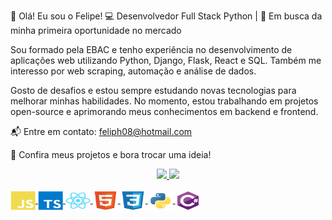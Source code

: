 👋 Olá! Eu sou o Felipe!
💻 Desenvolvedor Full Stack Python | 🚀 Em busca da minha primeira oportunidade no mercado

Sou formado pela EBAC e tenho experiência no desenvolvimento de aplicações web utilizando Python, Django, Flask, React e SQL. Também me interesso por web scraping, automação e análise de dados.

Gosto de desafios e estou sempre estudando novas tecnologias para melhorar minhas habilidades. No momento, estou trabalhando em projetos open-source e aprimorando meus conhecimentos em backend e frontend.

📬 Entre em contato: feliph08@hotmail.com

🔗 Confira meus projetos e bora trocar uma ideia!


<div align="center">
  <a href="https://github.com/thefeliph">
  <img height="180em" src="https://github-readme-stats.vercel.app/api?username=thefeliph&show_icons=true&theme=dracula&include_all_commits=true&count_private=true"/>
  <img height="180em" src="https://github-readme-stats.vercel.app/api/top-langs/?username=thefeliph&layout=compact&langs_count=7&theme=dracula"/>
</div>
<div style="display: inline_block"><br>
  <img align="center" alt="Felipe-Js" height="30" width="40" src="https://raw.githubusercontent.com/devicons/devicon/master/icons/javascript/javascript-plain.svg">
  <img align="center" alt="Felipe-Ts" height="30" width="40" src="https://raw.githubusercontent.com/devicons/devicon/master/icons/typescript/typescript-plain.svg">
  <img align="center" alt="Felipe-React" height="30" width="40" src="https://raw.githubusercontent.com/devicons/devicon/master/icons/react/react-original.svg">
  <img align="center" alt="Felipe-HTML" height="30" width="40" src="https://raw.githubusercontent.com/devicons/devicon/master/icons/html5/html5-original.svg">
  <img align="center" alt="Felipe-CSS" height="30" width="40" src="https://raw.githubusercontent.com/devicons/devicon/master/icons/css3/css3-original.svg">
  <img align="center" alt="Felipe-Python" height="30" width="40" src="https://raw.githubusercontent.com/devicons/devicon/master/icons/python/python-original.svg">
  <img align="center" alt="Felipe-Csharp" height="30" width="40" src="https://raw.githubusercontent.com/devicons/devicon/master/icons/csharp/csharp-original.svg">
</div>
